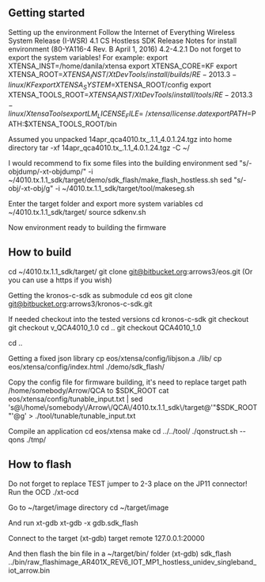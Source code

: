 ## Getting started
Setting up the environment
Follow the Internet of Everything Wireless System Release (I-WSR) 4.1 CS Hostless SDK Release Notes for install environment
(80-YA116-4 Rev. B April 1, 2016) 4.2-4.2.1
Do not forget to export the system variables!
For example:
export XTENSA_INST=/home/danila/xtensa
export XTENSA_CORE=KF
export XTENSA_ROOT=$XTENSA_INST/XtDevTools/install/builds/RE-2013.3-linux/KF
export XTENSA_SYSTEM=$XTENSA_ROOT/config
export XTENSA_TOOLS_ROOT=$XTENSA_INST/XtDevTools/install/tools/RE-2013.3-linux/XtensaTools
export LM_LICENSE_FILE=~/xtensa/license.dat
export PATH=$PATH:$XTENSA_TOOLS_ROOT/bin

Assumed you unpacked 14apr_qca4010.tx_.1.1_4.0.1.24.tgz into home directory
tar -xf 14apr_qca4010.tx_.1.1_4.0.1.24.tgz -C ~/

I would recommend to fix some files into the building environment
sed "s/-objdump/-xt-objdump/" -i ~/4010.tx.1.1_sdk/target/demo/sdk_flash/make_flash_hostless.sh
sed "s/-obj/-xt-obj/g" -i ~/4010.tx.1.1_sdk/target/tool/makeseg.sh

Enter the target folder and export more system variables
cd ~/4010.tx.1.1_sdk/target/
source sdkenv.sh

Now environment ready to building the firmware

## How to build 

cd ~/4010.tx.1.1_sdk/target/
git clone git@bitbucket.org:arrows3/eos.git
(Or you can use a https if you wish)

Getting the kronos-c-sdk as submodule
cd eos
git clone git@bitbucket.org:arrows3/kronos-c-sdk.git

If needed checkout into the tested versions
cd kronos-c-sdk
git checkout git checkout v_QCA4010_1.0
cd ..
git checkout QCA4010_1.0

cd ..

Getting a fixed json library
cp eos/xtensa/config/libjson.a ./lib/
cp eos/xtensa/config/index.html ./demo/sdk_flash/

Copy the config file for firmware building, it's need to replace target path /home/somebody/Arrow/QCA to $SDK_ROOT
cat eos/xtensa/config/tunable_input.txt | sed 's@\/home\/somebody\/Arrow\/QCA\/4010.tx.1.1_sdk\/target@'"$SDK_ROOT"'@g' > ./tool/tunable/tunable_input.txt

Compile an application
cd eos/xtensa
make
cd ../../tool/
./qonstruct.sh --qons ./tmp/



## How to flash
Do not forget to replace TEST jumper to 2-3 place on the JP11 connector!
Run the OCD
./xt-ocd

Go to ~/target/image directory
cd ~/target/image

And run xt-gdb
xt-gdb -x gdb.sdk_flash

Connect to the target
(xt-gdb) target remote 127.0.0.1:20000

And then flash the bin file in a ~/target/bin/ folder
(xt-gdb) sdk_flash ../bin/raw_flashimage_AR401X_REV6_IOT_MP1_hostless_unidev_singleband_iot_arrow.bin

